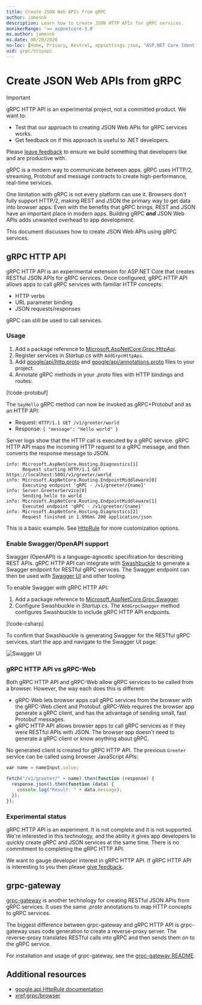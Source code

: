 ```yaml
---
title: Create JSON Web APIs from gRPC
author: jamesnk
description: Learn how to create JSON HTTP APIs for gRPC services.
monikerRange: '>= aspnetcore-3.0'
ms.author: jamesnk
ms.date: 08/28/2020
no-loc: [Home, Privacy, Kestrel, appsettings.json, "ASP.NET Core Identity", cookie, Cookie, Blazor, "Blazor Server", "Blazor WebAssembly", "Identity", "Let's Encrypt", Razor, SignalR]
uid: grpc/httpapi
---
```

# Create JSON Web APIs from gRPC

> [!IMPORTANT]
> gRPC HTTP API is an experimental project, not a committed product. We want to:
>
> * Test that our approach to creating JSON Web APIs for gRPC services works.
> * Get feedback on if this approach is useful to .NET developers.
>
> Please [leave feedback](https://github.com/grpc/grpc-dotnet/issues/167) to ensure we build something that developers like and are productive with.

gRPC is a modern way to communicate between apps. gRPC uses HTTP/2, streaming, Protobuf and message contracts to create high-performance, real-time services.

One limitation with gRPC is not every platform can use it. Browsers don't fully support HTTP/2, making REST and JSON the primary way to get data into browser apps. Even with the benefits that gRPC brings, REST and JSON have an important place in modern apps. Building gRPC ***and*** JSON Web APIs adds unwanted overhead to app development.

This document discusses how to create JSON Web APIs using gRPC services.

## gRPC HTTP API

gRPC HTTP API is an experimental extension for ASP.NET Core that creates RESTful JSON APIs for gRPC services. Once configured, gRPC HTTP API allows apps to call gRPC services with familiar HTTP concepts:

* HTTP verbs
* URL parameter binding
* JSON requests/responses

gRPC can still be used to call services.

### Usage

1. Add a package reference to [Microsoft.AspNetCore.Grpc.HttpApi](https://www.nuget.org/packages/Microsoft.AspNetCore.Grpc.HttpApi).
1. Register services in *Startup.cs* with `AddGrpcHttpApi`.
1. Add [google/api/http.proto](https://github.com/aspnet/AspLabs/blob/c1e59cacf7b9606650d6ec38e54fa3a82377f360/src/GrpcHttpApi/sample/Proto/google/api/http.proto) and [google/api/annotations.proto](https://github.com/aspnet/AspLabs/blob/c1e59cacf7b9606650d6ec38e54fa3a82377f360/src/GrpcHttpApi/sample/Proto/google/api/annotations.proto) files to your project.
1. Annotate gRPC methods in your *.proto* files with HTTP bindings and routes:

[!code-protobuf[](~/grpc/httpapi/greet.proto?highlight=3,9-11)]

The `SayHello` gRPC method can now be invoked as gRPC+Protobuf and as an HTTP API:

* Request: `HTTP/1.1 GET /v1/greeter/world`
* Response: `{ "message": "Hello world" }`

Server logs show that the HTTP call is executed by a gRPC service. gRPC HTTP API maps the incoming HTTP request to a gRPC message, and then converts the response message to JSON.

```
info: Microsoft.AspNetCore.Hosting.Diagnostics[1]
      Request starting HTTP/1.1 GET https://localhost:5001/v1/greeter/world
info: Microsoft.AspNetCore.Routing.EndpointMiddleware[0]
      Executing endpoint 'gRPC - /v1/greeter/{name}'
info: Server.GreeterService[0]
      Sending hello to world
info: Microsoft.AspNetCore.Routing.EndpointMiddleware[1]
      Executed endpoint 'gRPC - /v1/greeter/{name}'
info: Microsoft.AspNetCore.Hosting.Diagnostics[2]
      Request finished in 1.996ms 200 application/json
```

This is a basic example. See [HttpRule](https://cloud.google.com/service-infrastructure/docs/service-management/reference/rpc/google.api#google.api.HttpRule) for more customization options.

### Enable Swagger/OpenAPI support

Swagger (OpenAPI) is a language-agnostic specification for describing REST APIs. gRPC HTTP API can integrate with [Swashbuckle](https://github.com/domaindrivendev/Swashbuckle.AspNetCore) to generate a Swagger endpoint for RESTful gRPC services. The Swagger endpoint can then be used with [Swagger UI](https://swagger.io/swagger-ui/) and other tooling.

To enable Swagger with gRPC HTTP API:

1. Add a package reference to [Microsoft.AspNetCore.Grpc.Swagger](https://www.nuget.org/packages/Microsoft.AspNetCore.Grpc.Swagger).
2. Configure Swashbuckle in *Startup.cs*. The `AddGrpcSwagger` method configures Swashbuckle to include gRPC HTTP API endpoints.

[!code-csharp[](~/grpc/httpapi/Startup.cs?name=snippet_1&highlight=6-10,15-19)]

To confirm that Swashbuckle is generating Swagger for the RESTful gRPC services, start the app and navigate to the Swagger UI page:

![Swagger UI](~/grpc/httpapi/static/swaggerui.png)

### gRPC HTTP API vs gRPC-Web

Both gRPC HTTP API and gRPC-Web allow gRPC services to be called from a browser. However, the way each does this is different:

* gRPC-Web lets browser apps call gRPC services from the browser with the gRPC-Web client and Protobuf. gRPC-Web requires the browser app generate a gRPC client, and has the advantage of sending small, fast Protobuf messages.
* gRPC HTTP API allows browser apps to call gRPC services as if they were RESTful APIs with JSON. The browser app doesn't need to generate a gRPC client or know anything about gRPC.

No generated client is created for gRPC HTTP API. The previous `Greeter` service can be called using browser JavaScript APIs:

```javascript
var name = nameInput.value;

fetch("/v1/greeter/" + name).then(function (response) {
  response.json().then(function (data) {
    console.log("Result: " + data.message);
  });
});
```

### Experimental status

gRPC HTTP API is an experiment. It is not complete and it is not supported. We're interested in this technology, and the ability it gives app developers to quickly create gRPC and JSON services at the same time. There is no commitment to completing the gRPC HTTP API.

We want to gauge developer interest in gRPC HTTP API. If gRPC HTTP API is interesting to you then please [give feedback](https://github.com/grpc/grpc-dotnet/issues/167).

## grpc-gateway

[grpc-gateway](https://grpc-ecosystem.github.io/grpc-gateway/) is another technology for creating RESTful JSON APIs from gRPC services. It uses the same *.proto* annotations to map HTTP concepts to gRPC services.

The biggest difference between grpc-gateway and gRPC HTTP API is grpc-gateway uses code generation to create a reverse-proxy server. The reverse-proxy translates RESTful calls into gRPC and then sends them on to the gRPC service.

For installation and usage of grpc-gateway, see the [grpc-gateway README](https://github.com/grpc-ecosystem/grpc-gateway/#grpc-gateway).

## Additional resources

* [google.api.HttpRule documentation](https://cloud.google.com/service-infrastructure/docs/service-management/reference/rpc/google.api#google.api.HttpRule)
* <xref:grpc/browser>
